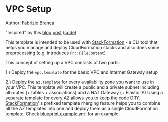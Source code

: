 # VPC Setup 

Author: [Fabrizio Branca](https://github.com/fbrnc)

"Inspired" by this [blog post](http://www.spacevatican.org/2015/12/20/cloudformation-nat-gateway/) ([code](https://gist.github.com/fcheung/baec53381350a4b11037))

This template is intended to be used with [StackFormation](https://github.com/AOEpeople/StackFormation) - a CLI tool that helps you manage and deploy 
CloudFormation stacks and also does some preprocessing (e.g. introduces `Fn::FileContent`)

This concept of setting up a VPC consists of two parts:

1.) Deploy the `vpc.template` for the basic VPC and Internet Gateway setup

2.) Deploy the `az.template` for every availability zone you want to use in your VPC. This template will create a public
and a private subnet including all routes (+ tables + associations) and a NAT Gateway (+ Elastic IP)
Using a separate template for every AZ allows you to keep the code DRY. [StackFormation](https://github.com/AOEpeople/StackFormation)' s
prefixed template merging feature helps you to combine all the AZ templates into one and deploy them as a single CloudFormation template.
Check [blueprint.example.yml](blueprint.example.yml) for an example.

